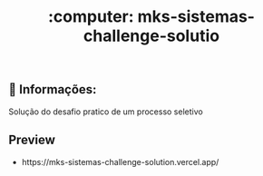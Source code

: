 <h1 align="Center">
  :computer: mks-sistemas-challenge-solutio

</h1><br>

## :bell: Informações:

Solução do desafio pratico de um processo seletivo

## Preview

<ul>
  <li>https://mks-sistemas-challenge-solution.vercel.app/</li>
</ul>

##
